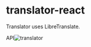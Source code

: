 # translator-react

Translator uses LibreTranslate.

API![translator](https://user-images.githubusercontent.com/98091205/178945959-77c5a773-7cb5-43cc-8faa-9e6c330b891b.jpg)
